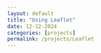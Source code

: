 ```yaml
---
layout: default
title: "Using Leaflet"
date: 12-12-2024
categories: [projects]
permalink: /projects/Leaflet
---
```


